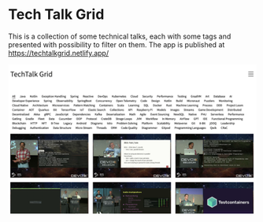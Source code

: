# Tech Talk Grid

This is a collection of some technical talks, each with some tags and presented with possibility to filter on them.
The app is published at https://techtalkgrid.netlify.app/

![preview](./assets/img/preview.png)
